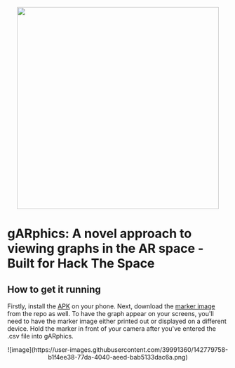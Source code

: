 <p align="center">
  <img width="460" height="460" src="https://raw.githubusercontent.com/Not-Pace/gARphics/main/media/logo%20bg.png">
</p>

# gARphics: A novel approach to viewing graphs in the AR space - Built for Hack The Space

## How to get it running
Firstly, install the [APK](https://github.com/Not-Pace/gARphics/blob/main/gARphics_app.apk) on your phone. Next, download the [marker image](https://raw.githubusercontent.com/Not-Pace/gARphics/main/media/marker.jpeg) from the repo as well. To have the graph appear on your screens, you'll need to have the marker image either printed out or displayed on a different device. Hold the marker in front of your camera after you've entered the .csv file into gARphics.

<p align="center">
![image](https://user-images.githubusercontent.com/39991360/142779758-b1f4ee38-77da-4040-aeed-bab5133dac6a.png)
</p>
